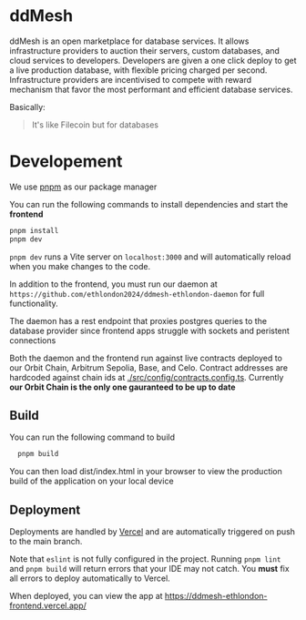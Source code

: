 # ddMesh

ddMesh is an open marketplace for database services. It allows infrastructure providers to auction their servers, custom databases, and cloud services to developers. 
Developers are given a one click deploy to get a live production database, with flexible pricing charged per second. Infrastructure providers are incentivised to compete with reward mechanism that favor the most performant and efficient database services.

Basically:
> It's like Filecoin but for databases

# Developement

We use [pnpm](https://www.npmjs.com/package/pnpm) as our package manager

You can run the following commands to install dependencies and start the **frontend**
```bash
pnpm install
pnpm dev
```

`pnpm dev` runs a Vite server on `localhost:3000` and will automatically reload when you make changes to the code. 

In addition to the frontend, you must run our daemon at `https://github.com/ethlondon2024/ddmesh-ethlondon-daemon` for full functionality.

The daemon has a rest endpoint that proxies postgres queries to the database provider since frontend apps struggle with sockets and peristent connections

Both the daemon and the frontend run against live contracts deployed to our Orbit Chain, Arbitrum Sepolia, Base, and Celo. Contract addresses are hardcoded against chain ids at [./src/config/contracts.config.ts](./src/config/contracts.config.ts). Currently **our Orbit Chain is the only one gauranteed to be up to date**

## Build

You can run the following command to build
```bash
  pnpm build
```

You can then load dist/index.html in your browser to view the production build of the application on your local device

## Deployment

Deployments are handled by [Vercel](https://vercel.com/dd-mesh/ddmesh-ethlondon-frontend) and are automatically triggered on push to the main branch.

Note that `eslint` is not fully configured in the project. Running `pnpm lint` and `pnpm build` will return errors that your
IDE may not catch. You **must** fix all errors to deploy automatically to Vercel. 

When deployed, you can view the app at https://ddmesh-ethlondon-frontend.vercel.app/

## 
